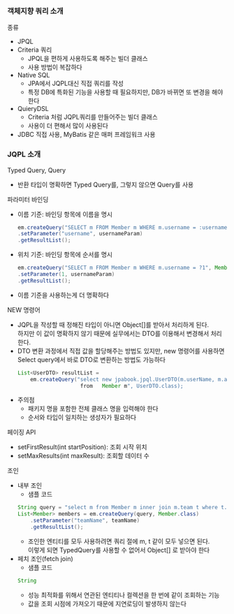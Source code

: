 ### 객체지향 쿼리 소개
종류
- JPQL
- Criteria 쿼리
   - JPQL을 편하게 사용하도록 해주는 빌더 클래스
   - 사용 방법이 복잡하다
- Native SQL
   - JPA에서 JQPL대신 직접 쿼리를 작성
   - 특정 DB에 특화된 기능을 사용할 때 필요하지만, DB가 바뀌면 또 변경을 해야 한다
- QuieryDSL
   - Criteria 처럼 JQPL쿼리를 만들어주는 빌더 클래스
   - 사용이 더 편해서 많이 사용된다
- JDBC 직접 사용, MyBatis 같은 매퍼 프레임워크 사용

### JQPL 소개
Typed Query<T>, Query
- 반환 타입이 명확하면 Typed Query를, 그렇지 않으면 Query를 사용

파라미터 바인딩
- 이름 기준: 바인딩 항목에 이름을 명시
   ~~~java
   em.createQuery("SELECT m FROM Member m WHERE m.username = :username", Member.class)
   .setParameter("username", usernameParam)
   .getResultList();
   ~~~
- 위치 기준: 바인딩 항목에 순서를 명시
   ~~~java
   em.createQuery("SELECT m FROM Member m WHERE m.username = ?1", Member.class)
   .setParameter(1, usernameParam)
   .getResultList();
   ~~~
- 이름 기준을 사용하는게 더 명확하다

NEW 명령어
- JQPL을 작성할 때 정해진 타입이 아니면 Object[]를 받아서 처리하게 된다. <br>
하지만 이 값이 명확하지 않기 때문에 실무에서는 DTO를 이용해서 변경해서 처리한다. 
- DTO 변환 과정에서 직접 값을 할당해주는 방법도 있지만, new 명령어를 사용하면 Select query에서 바로 DTO로 변환하는 방법도 가능하다
    ~~~java
    List<UserDTO> resultList = 
        em.createQuery("select new jpabook.jpql.UserDTO(m.userName, m.age) 
                        from   Member m", UserDTO.class);
    ~~~
- 주의점
   - 패키지 명을 포함한 전체 클래스 명을 입력해야 한다
   - 순서와 타입이 일치하는 생성자가 필요하다

페이징 API
- setFirstResult(int startPosition): 조회 시작 위치
- setMaxResults(int maxResult): 조회할 데이터 수

조인
- 내부 조인
   - 샘플 코드
    ~~~java
    String query = "select m from Member m inner join m.team t where t.name = :teamName";
    List<Member> members = em.createQuery(query, Member.class)
        .setParameter("teamName", teamName)
        .getResultList();
    ~~~
   - 조인한 엔티티를 모두 사용하려면 쿼리 절에 m, t 같이 모두 넣으면 된다.<br>
   이렇게 되면 TypedQuery를 사용할 수 없어서 Object[] 로 받아야 한다
- 페치 조인(fetch join)
   - 샘플 코드 
    ~~~java
    String 
    ~~~
   - 성능 최적화를 위해서 연관된 엔티티나 컬렉션을 한 번에 같이 조회하는 기능
   - 값을 조회 시점에 가져오기 때문에 지연로딩이 발생하지 않는다